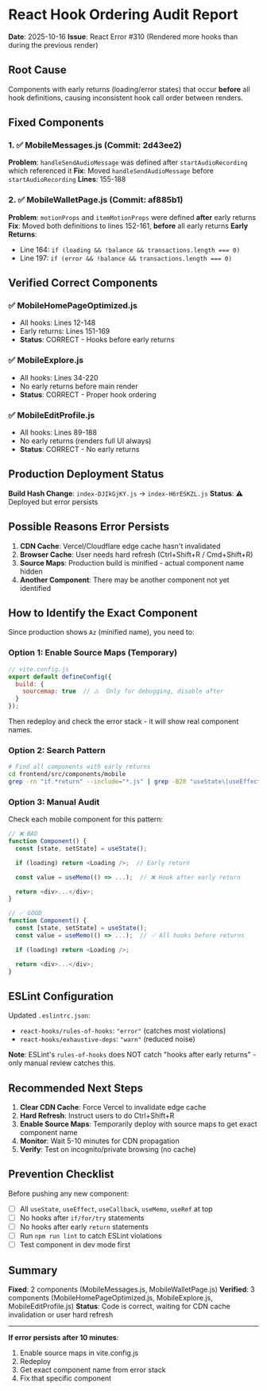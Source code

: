 # React Hook Ordering Audit Report
**Date**: 2025-10-16
**Issue**: React Error #310 (Rendered more hooks than during the previous render)

## Root Cause
Components with early returns (loading/error states) that occur **before** all hook definitions, causing inconsistent hook call order between renders.

## Fixed Components

### 1. ✅ MobileMessages.js (Commit: 2d43ee2)
**Problem**: `handleSendAudioMessage` was defined after `startAudioRecording` which referenced it
**Fix**: Moved `handleSendAudioMessage` before `startAudioRecording`
**Lines**: 155-188

### 2. ✅ MobileWalletPage.js (Commit: af885b1)
**Problem**: `motionProps` and `itemMotionProps` were defined **after** early returns
**Fix**: Moved both definitions to lines 152-161, **before** all early returns
**Early Returns**:
- Line 164: `if (loading && !balance && transactions.length === 0)`
- Line 197: `if (error && !balance && transactions.length === 0)`

## Verified Correct Components

### ✅ MobileHomePageOptimized.js
- All hooks: Lines 12-148
- Early returns: Lines 151-169
- **Status**: CORRECT - Hooks before early returns

### ✅ MobileExplore.js
- All hooks: Lines 34-220
- No early returns before main render
- **Status**: CORRECT - Proper hook ordering

### ✅ MobileEditProfile.js
- All hooks: Lines 89-188
- No early returns (renders full UI always)
- **Status**: CORRECT - No early returns

## Production Deployment Status

**Build Hash Change**: `index-DJIkGjKY.js` → `index-H6rESKZL.js`
**Status**: ⚠️  Deployed but error persists

## Possible Reasons Error Persists

1. **CDN Cache**: Vercel/Cloudflare edge cache hasn't invalidated
2. **Browser Cache**: User needs hard refresh (Ctrl+Shift+R / Cmd+Shift+R)
3. **Source Maps**: Production build is minified - actual component name hidden
4. **Another Component**: There may be another component not yet identified

## How to Identify the Exact Component

Since production shows `Az` (minified name), you need to:

### Option 1: Enable Source Maps (Temporary)
```javascript
// vite.config.js
export default defineConfig({
  build: {
    sourcemap: true  // ⚠️  Only for debugging, disable after
  }
});
```
Then redeploy and check the error stack - it will show real component names.

### Option 2: Search Pattern
```bash
# Find all components with early returns
cd frontend/src/components/mobile
grep -rn "if.*return" --include="*.js" | grep -B20 "useState\|useEffect\|useCallback"
```

### Option 3: Manual Audit
Check each mobile component for this pattern:
```javascript
// ❌ BAD
function Component() {
  const [state, setState] = useState();

  if (loading) return <Loading />;  // Early return

  const value = useMemo(() => ...);  // ❌ Hook after early return

  return <div>...</div>;
}

// ✅ GOOD
function Component() {
  const [state, setState] = useState();
  const value = useMemo(() => ...);  // ✅ All hooks before returns

  if (loading) return <Loading />;

  return <div>...</div>;
}
```

## ESLint Configuration

Updated `.eslintrc.json`:
- `react-hooks/rules-of-hooks`: `"error"` (catches most violations)
- `react-hooks/exhaustive-deps`: `"warn"` (reduced noise)

**Note**: ESLint's `rules-of-hooks` does NOT catch "hooks after early returns" - only manual review catches this.

## Recommended Next Steps

1. **Clear CDN Cache**: Force Vercel to invalidate edge cache
2. **Hard Refresh**: Instruct users to do Ctrl+Shift+R
3. **Enable Source Maps**: Temporarily deploy with source maps to get exact component name
4. **Monitor**: Wait 5-10 minutes for CDN propagation
5. **Verify**: Test on incognito/private browsing (no cache)

## Prevention Checklist

Before pushing any new component:
- [ ] All `useState`, `useEffect`, `useCallback`, `useMemo`, `useRef` at top
- [ ] No hooks after `if/for/try` statements
- [ ] No hooks after early `return` statements
- [ ] Run `npm run lint` to catch ESLint violations
- [ ] Test component in dev mode first

## Summary

**Fixed**: 2 components (MobileMessages.js, MobileWalletPage.js)
**Verified**: 3 components (MobileHomePageOptimized.js, MobileExplore.js, MobileEditProfile.js)
**Status**: Code is correct, waiting for CDN cache invalidation or user hard refresh

---

**If error persists after 10 minutes**:
1. Enable source maps in vite.config.js
2. Redeploy
3. Get exact component name from error stack
4. Fix that specific component

